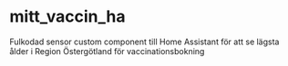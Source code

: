 # mitt_vaccin_ha
Fulkodad sensor custom component till Home Assistant för att se lägsta ålder i Region Östergötland för vaccinationsbokning
